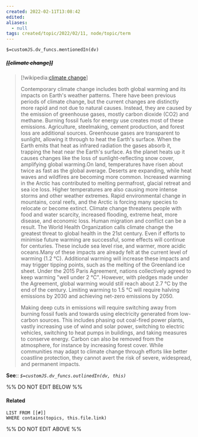 ```yaml
---
created: 2022-02-11T13:08:42 
edited: 
aliases:
  - null
tags: created/topic/2022/02/11, node/topic/term
---
```

`$=customJS.dv_funcs.mentionedIn(dv)`

##### <s class="topic-title">[[climate change]]</s>

> [!wikipedia:[climate change](https://en.wikipedia.org/wiki/Climate%20change)]
> 
> Contemporary climate change includes both global warming and its impacts on Earth's weather patterns. There have been previous periods of climate change, but the current changes are distinctly more rapid and not due to natural causes. Instead, they are caused by the emission of greenhouse gases, mostly carbon dioxide (CO2) and methane. Burning fossil fuels for energy use creates most of these emissions. Agriculture, steelmaking, cement production, and forest loss are additional sources. Greenhouse gases are transparent to sunlight, allowing it through to heat the Earth's surface. When the Earth emits that heat as infrared radiation the gases absorb it, trapping the heat near the Earth's surface. As the planet heats up it causes changes like the loss of sunlight-reflecting snow cover, amplifying global warming.On land, temperatures have risen about twice as fast as the global average. Deserts are expanding, while heat waves and wildfires are becoming more common. Increased warming in the Arctic has contributed to melting permafrost, glacial retreat and sea ice loss. Higher temperatures are also causing more intense storms and other weather extremes. Rapid environmental change in mountains, coral reefs, and the Arctic is forcing many species to relocate or become extinct. Climate change threatens people with food and water scarcity, increased flooding, extreme heat, more disease, and economic loss. Human migration and conflict can be a result. The World Health Organization calls climate change the greatest threat to global health in the 21st century. Even if efforts to minimise future warming are successful, some effects will continue for centuries. These include sea level rise, and warmer, more acidic oceans.Many of these impacts are already felt at the current level of warming (1.2 °C). Additional warming will increase these impacts and may trigger tipping points, such as the melting of the Greenland ice sheet. Under the 2015 Paris Agreement, nations collectively agreed to keep warming "well under 2 °C". However, with pledges made under the Agreement, global warming would still reach about 2.7 °C by the end of the century. Limiting warming to 1.5 °C will require halving emissions by 2030 and achieving net-zero emissions by 2050.
> 
> 
> 
> Making deep cuts in emissions will require switching away from burning fossil fuels and towards using electricity generated from low-carbon sources. This includes phasing out coal-fired power plants, vastly increasing use of wind and solar power, switching to electric vehicles, switching to heat pumps in buildings, and taking measures to conserve energy. Carbon can also be removed from the atmosphere, for instance by increasing forest cover. While communities may adapt to climate change through efforts like better coastline protection, they cannot avert the risk of severe, widespread, and permanent impacts.
>


**See**::
*`$=customJS.dv_funcs.outlinedIn(dv, this)`*

%% DO NOT EDIT BELOW %%

#### Related 

```dataview
LIST FROM [[#]]
WHERE contains(topics, this.file.link)
```
%% DO NOT EDIT ABOVE %%
